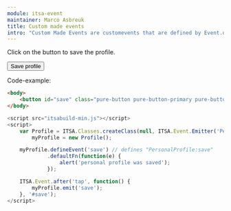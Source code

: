 ```yaml
---
module: itsa-event
maintainer: Marco Asbreuk
title: Custom made events
intro: "Custom Made Events are customevents that are defined by Event.defineEvent(). They differ from DOM-events in a way that they have to be defined manually by the programmer; DOM-events are customevents which are created automaticly."
---
```


Click on the button to save the profile.

<button id="save" class="pure-button pure-button-primary pure-button-bordered">Save profile</button>

Code-example:

```html
<body>
    <button id="save" class="pure-button pure-button-primary pure-button-bordered">Save profile</button>
</body>
```

```js
<script src="itsabuild-min.js"></script>
<script>
    var Profile = ITSA.Classes.createClass(null, ITSA.Event.Emitter('PersonalProfile')),
        myProfile = new Profile();

    myProfile.defineEvent('save') // defines "PersonalProfile:save"
             .defaultFn(function(e) {
                 alert('personal profile was saved');
             });

    ITSA.Event.after('tap', function() {
        myProfile.emit('save');
    }, '#save');
</script>
```


<script src="../../dist/itsabuild-min.js"></script>
<script>
    var Profile = ITSA.Classes.createClass(null, ITSA.Event.Emitter('PersonalProfile')),
        myProfile = new Profile();

    myProfile.defineEvent('save') // defines "PersonalProfile:save"
             .defaultFn(function(e) {
                 alert('personal profile was saved');
             });

    ITSA.Event.after('tap', function() {
        myProfile.emit('save');
    }, '#save');
</script>